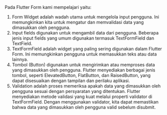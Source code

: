 Pada Flutter Form kami mempelajari yaitu:

1. Form Widget adalah wadah utama untuk mengelola input pengguna. Ini memungkinkan kita untuk mengatur dan memvalidasi data yang dimasukkan oleh pengguna.
2. Input fields digunakan untuk mengambil data dari pengguna. Beberapa jenis input fields yang umum digunakan termasuk TextFormField dan TextField. 
3. TextFormField adalah widget yang paling sering digunakan dalam Flutter Form. Ini memungkinkan pengguna untuk memasukkan teks atau data lainnya. 
4. Tombol (Button) digunakan untuk mengirimkan atau memproses data yang dimasukkan oleh pengguna. Flutter menyediakan berbagai jenis tombol, seperti ElevatedButton, FlatButton, dan RaisedButton, yang dapat disesuaikan dengan tampilan dan perilaku aplikasi.
5. Validation adalah proses memeriksa apakah data yang dimasukkan oleh pengguna sesuai dengan persyaratan yang ditentukan. Flutter menyediakan metode validasi yang kuat melalui properti validator di TextFormField. Dengan menggunakan validator, kita dapat memastikan bahwa data yang dimasukkan oleh pengguna valid sebelum disubmit.
